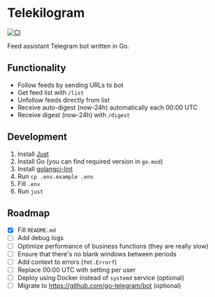 # Telekilogram

[![CI](https://github.com/hu553in/telekilogram/actions/workflows/ci.yml/badge.svg)](https://github.com/hu553in/telekilogram/actions/workflows/ci.yml)

Feed assistant Telegram bot written in Go.

## Functionality

- Follow feeds by sending URLs to bot
- Get feed list with `/list`
- Unfollow feeds directly from list
- Receive auto-digest (now-24h) automatically each 00:00 UTC
- Receive digest (now-24h) with `/digest`

## Development

1. Install [Just](https://just.systems/)
1. Install Go (you can find required version in `go.mod`)
1. Install [golangci-lint](https://golangci-lint.run/)
1. Run `cp .env.example .env`
1. Fill `.env`
1. Run `just`

## Roadmap

- [x] Fill `README.md`
- [ ] Add debug logs
- [ ] Optimize performance of business functions (they are really slow)
- [ ] Ensure that there's no blank windows between periods
- [ ] Add context to errors (`fmt.Errorf`)
- [ ] Replace 00:00 UTC with setting per user
- [ ] Deploy using Docker instead of `systemd` service (optional)
- [ ] Migrate to https://github.com/go-telegram/bot (optional)
